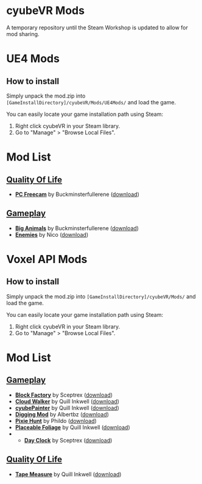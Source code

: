 # cyubeVR Mods

A temporary repository until the Steam Workshop is updated to allow for mod sharing.

# UE4 Mods

## How to install

Simply unpack the mod.zip into `[GameInstallDirectory]/cyubeVR/Mods/UE4Mods/` and load the game.

You can easily locate your game installation path using Steam:
1. Right click cyubeVR in your Steam library.
2. Go to "Manage" > "Browse Local Files".

# Mod List

## [Quality Of Life](https://github.com/CyubeVR-Modding/cyubeVR-Mods/tree/main/Quality%20Of%20Life)
- **[PC Freecam](https://github.com/CyubeVR-Modding/cyubeVR-Mods/blob/main/Quality%20Of%20Life/PCMovement__V1.zip)** by Buckminsterfullerene ([download](https://github.com/CyubeVR-Modding/cyubeVR-Mods/raw/main/Quality%20Of%20Life/PCMovement__V1.zip))

## [Gameplay](https://github.com/CyubeVR-Modding/cyubeVR-Mods/tree/main/Gameplay)
- **[Big Animals](https://github.com/CyubeVR-Modding/cyubeVR-Mods/tree/main/Gameplay/BigAnimals__V1.zip)** by Buckminsterfullerene ([download](https://github.com/CyubeVR-Modding/cyubeVR-Mods/raw/main/Gameplay/BigAnimals__V1.zip))
- **[Enemies](https://github.com/CyubeVR-Modding/cyubeVR-Mods/tree/main/Gameplay/Ennemies__V1.zip)** by Nico ([download](https://github.com/CyubeVR-Modding/cyubeVR-Mods/raw/main/Gameplay/Ennemies__V1.zip))

# Voxel API Mods

## How to install

Simply unpack the mod.zip into `[GameInstallDirectory]/cyubeVR/Mods/` and load the game.

You can easily locate your game installation path using Steam:
1. Right click cyubeVR in your Steam library.
2. Go to "Manage" > "Browse Local Files".

# Mod List

## [Gameplay](https://github.com/CyubeVR-Modding/cyubeVR-Mods/tree/main/Gameplay)
- **[Block Factory](https://github.com/cyubeVR-Modding/cyubeVR-Mods/blob/2aefd5601f472c09c2769d7111932552928dddca/Gameplay/BlockFactory_v01.zip)** by Sceptrex ([download](https://drive.google.com/file/d/1gDayy3SHw1--_Uvx-wCIpoQocU2C9Kli/view?usp=sharing))
- **[Cloud Walker](https://github.com/cyubeVR-Modding/cyubeVR-Mods/blob/6ffe699318c33e9acdce8f207c4acced078120b5/Gameplay/CloudWalker.zip)** by Quill Inkwell ([download](https://github.com/cyubeVR-Modding/cyubeVR-Mods/raw/main/Gameplay/CloudWalker.zip))
- **[cyubePainter](https://github.com/cyubeVR-Modding/cyubeVR-Mods/blob/main/Gameplay/CyubePainter.zip)** by Quill Inkwell ([download](https://github.com/cyubeVR-Modding/cyubeVR-Mods/raw/main/Gameplay/CyubePainter.zip))
- **[Digging Mod](https://github.com/cyubeVR-Modding/cyubeVR-Mods/blob/main/Gameplay/DiggingMod_v1.0.zip)** by Albertbz ([download](https://github.com/cyubeVR-Modding/cyubeVR-Mods/raw/main/Gameplay/DiggingMod_v1.0.zip))
- **[Pixie Hunt](https://github.com/cyubeVR-Modding/cyubeVR-Mods/blob/830844dd74d95fef0552a496f360ae95bcfe453b/Gameplay/PixieHunt.zip)** by Phildo ([download](https://github.com/cyubeVR-Modding/cyubeVR-Mods/raw/main/Gameplay/PixieHunt.zip))
- **[Placeable Foliage](https://github.com/cyubeVR-Modding/cyubeVR-Mods/blob/8c845c84cd364b48b7145ce59bf10fd4e936302a/Gameplay/PlaceableFoliage.zip)** by Quill Inkwell ([download](https://github.com/cyubeVR-Modding/cyubeVR-Mods/raw/main/Gameplay/PlaceableFoliage.zip))
- - **[Day Clock](https://drive.google.com/file/d/1G98Va-6g_MPMy6Mq47ZNo-b76JvqS0nG/view?usp=sharing)** by Sceptrex ([download](https://drive.google.com/file/d/1G98Va-6g_MPMy6Mq47ZNo-b76JvqS0nG/view?usp=sharing))

## [Quality Of Life](https://github.com/CyubeVR-Modding/cyubeVR-Mods/tree/main/Quality%20Of%20Life)
- **[Tape Measure](https://github.com/cyubeVR-Modding/cyubeVR-Mods/blob/f4b5dc83e589d3108c6f899602687246adc7a813/Quality%20Of%20Life/Tape%20Measure.zip)** by Quill Inkwell ([download](https://github.com/cyubeVR-Modding/cyubeVR-Mods/raw/main/Quality%20Of%20Life/Tape%20Measure.zip))
